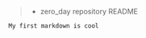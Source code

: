 > * zero_day repository README

~~~~
My first markdown is cool
~~~~

```While loop if n can string more
```
